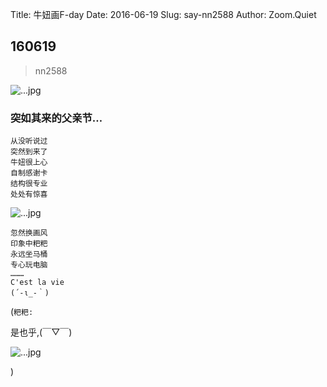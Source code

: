 Title: 牛妞画F-day
Date: 2016-06-19
Slug: say-nn2588
Author: Zoom.Quiet


## 160619
> nn2588

![...jpg](http://zoomquiet.qiniucdn.com/niuniu-albums/nn2016/160619-nn2588-0.jpg?imageView2/2/w/360)

### 突如其来的父亲节…

    从没听说过
    突然到来了
    牛妞很上心
    自制感谢卡
    结构很专业
    处处有惊喜


![...jpg](http://zoomquiet.qiniucdn.com/niuniu-albums/nn2016/160619-nn2588-1.jpg?imageView2/2/w/360)


    忽然换画风
    印象中粑粑
    永远坐马桶
    专心玩电脑
    ………
    C'est la vie
    (´-ι_-｀)


(`粑粑:` 

是也乎,(￣▽￣)

![...jpg](http://zoomquiet.qiniucdn.com/niuniu-albums/nn2016/160619-nn2588-2.jpg?imageView2/2/w/360)

)

